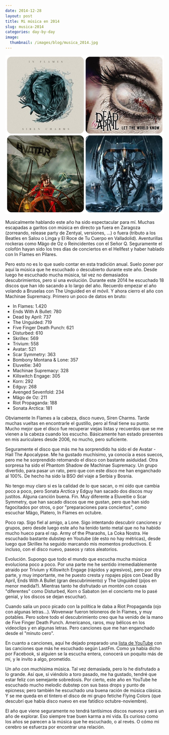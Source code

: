 ```yaml
---
date: 2014-12-28
layout: post
title: Mi música en 2014
slug: musica-2014
categories: day-by-day
image:
  thumbnail: /images/blog/musica_2014.jpg
---
```

[![Mi música en 2014](/images/blog/musica_2014.jpg)](/images/blog/musica_2014.jpg)

Musicalmente hablando este año ha sido espectacular para mí. Muchas escapadas a garitos con música en directo ya fuera en Zaragoza (zorreando, release party de Zentyal, versiones, ...) o fuera (tributo a los Beatles en Salou o Linga y El Roce de Tu Cuerpo en Valladolid). Aventurillas rockeras como Mägo de Oz o Reincidentes con el Señor Q. Seguramente el colofón hayan sido los tres días de conciertos en el Hellfest y haber hablado con In Flames en Pilares.

Pero esto no es lo que suelo contar en esta tradición anual. Suelo poner por aquí la música que he escuchado o descubierto durante este año. Desde luego he escuchado mucha música, tal vez no demasiados descubrimientos, pero sí una evolución. Durante este 2014 he escuchado 18 discos que han ido sacando a lo largo del año. Recuerdo empezar el año volando a Bruselas con The Unguided en el móvil. Y ahora cierro el año con Machinae Supremacy. Primero un poco de datos en bruto:
- In Flames: 1.420
- Ends With A Bullet: 780
- Dead by April: 737
- The Unguided: 719
- Five Finger Death Punch: 621
- Disturbed: 610
- Skrillex: 569
- Trivium: 558
- Avatar: 521
- Scar Symmetry: 363
- Bombony Montana & Lone: 357
- Eluveitie: 340
- Machinae Supremacy: 328
- Killswitch Engage: 305
- Korn: 292
- Edguy: 268
- Avenged Sevenfold: 234
- Mägo de Oz: 211
- Riot Propaganda: 188
- Sonata Arctica: 181

Obviamente In Flames a la cabeza, disco nuevo, Siren Charms. Tarde muchas vueltas en encontrarle el gustillo, pero al final tiene su punto. Mucho mejor que el disco fue recuperar viejas listas y recuerdos que se me vienen a la cabeza cuando los escucho. Básicamente han estado presentes en mis auriculares desde 2006, no mucho, pero suficiente.

Seguramente el disco que más me ha sorprendido ha sido el de Avatar - Hail The Apocalypse. Me ha gustado muchísimo, ya conocía a esos suecos, pero me he sorprendido retomando el disco con bastante asiduidad. Otra sorpresa ha sido el Phantom Shadow de Machinae Supremacy. Un grupo divertido, para pasar un rato, pero que con este disco me han enganchado al 100%. De hecho ha sido la BSO del viaje a Serbia y Bosnia.

No tengo muy claro si es la calidad de lo que sacan, o mi oído que cambia poco a poco, pero Sonata Arctica y Edguy han sacado dos discos muy justitos. Alguna canción buena. Fin. Muy diferente a Eluveitie o Scar Symmetry, que han sacado discos que me gustan, pero que han sido fagocitados por otros, o por "preparaciones para conciertos", como escuchar Mägo, Platero, In Flames en octubre.

Poco rap. Sigo fiel al amigo, a Lone. Sigo intentando descubrir canciones y grupos, pero desde luego este año ha tenido tanto metal que no ha habido mucho hueco para el rap. Army of the Pharaohs, La Coka Nostra. He escuchado bastante dubstep en Youtube (de esto no hay métricas), desde luego que Skrillex ha seguido marcando mis momentos productivos. E incluso, con el disco nuevo, paseos y ratos aleatorios.

Evolución. Supongo que todo el mundo que escucha mucha música evoluciona poco a poco. Por una parte me he sentido irremediablemente atraído por Trivium y Killswitch Engage (rápidos y agresivos), pero por otra parte, y muy importante, me he puesto cresta y ropajes pijos con Dead By April, Ends With A Bullet (gran descubrimiento) y The Unguided (pijos en menor medida?). Mientras tanto he disfrutado un montón con cosas "diferentes" como Disturbed, Korn o Sabaton (en el concierto me lo pasé genial, y los discos se dejan escuchar).

Cuando salía un poco picado con la política le daba a Riot Propaganda (ojo con algunas letras...). Wovenwar fueron teloneros de In Flames, y muy potables. Pero sobre todo el descubrimiento creo que ha venido de la mano de Five Finger Death Punch. Americanos, raros, muy bélicos en los videoclips y en algunas letras. Pero canciones que me han enganchado desde el "minuto cero".

En cuanto a canciones, aquí he dejado preparado una [lista de YouTube](http://youtu.be/gGXRNCyZZhs?list=PLfOOyf9Nloa-2UsWCb8jJuDk2lZklXtmY "Canciones más escuchadas en 2014") con las canciones que más he escuchado según LastFm. Como ya había dicho por Facebook, si alguien se la escucha entera, conocerá un poquito más de mí, y le invito a algo, prometido.

Un año con muchísima música. Tal vez demasiada, pero lo he disfrutado a lo grande. Así que, si viéndolo a toro pasado, me ha gustado, tendré que estar feliz con semejante sobredosis. Por cierto, este año en YouTube he escuchado mucho melodic dubstep con sus bass drops y punto de epicness; pero también he escuchado una buena ración de música clásica. Y se me queda en el tintero el disco de mi grupo fetiche Flying Colors (que descubrí que había disco nuevo en ese fatídico octubre-noviembre).

El año que viene seguramente no tendrá tantísimos discos nuevos y será un año de explorar. Eso siempre trae buen karma a mi vida. Es curioso como los años se parecen a la música que he escuchado, o al revés. O cómo mi cerebro se esfuerza por encontrar una relación.
